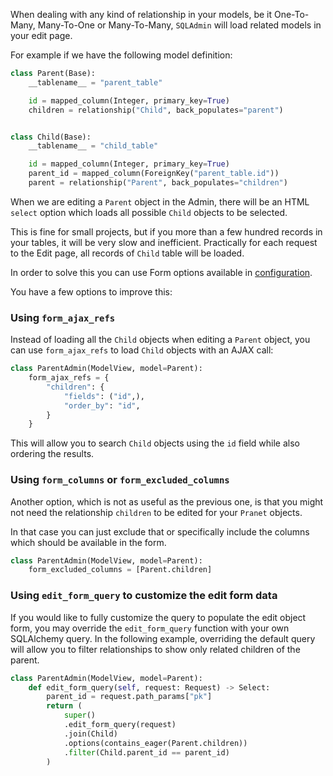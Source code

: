 When dealing with any kind of relationship in your models,
be it One-To-Many, Many-To-One or Many-To-Many,
`SQLAdmin` will load related models in your edit page.

For example if we have the following model definition:

```python
class Parent(Base):
    __tablename__ = "parent_table"

    id = mapped_column(Integer, primary_key=True)
    children = relationship("Child", back_populates="parent")


class Child(Base):
    __tablename__ = "child_table"

    id = mapped_column(Integer, primary_key=True)
    parent_id = mapped_column(ForeignKey("parent_table.id"))
    parent = relationship("Parent", back_populates="children")
```

When we are editing a `Parent` object in the Admin,
there will be an HTML `select` option which loads all possible `Child` objects to be selected.

This is fine for small projects, but if you more than a few hundred records in your tables,
it will be very slow and inefficient.
Practically for each request to the Edit page, all records of `Child` table will be loaded.

In order to solve this you can use Form options available in [configuration](./../configurations.md#form-options).

You have a few options to improve this:

### Using `form_ajax_refs`

Instead of loading all the `Child` objects when editing a `Parent` object,
you can use `form_ajax_refs` to load `Child` objects with an AJAX call:

```py
class ParentAdmin(ModelView, model=Parent):
    form_ajax_refs = {
        "children": {
            "fields": ("id",),
            "order_by": "id",
        }
    }
```

This will allow you to search `Child` objects using the `id` field while also ordering the results.

### Using `form_columns` or `form_excluded_columns`

Another option, which is not as useful as the previous one, is that you might not need
the relationship `children` to be edited for your `Pranet` objects.

In that case you can just exclude that or specifically include the columns
which should be available in the form.

```py
class ParentAdmin(ModelView, model=Parent):
    form_excluded_columns = [Parent.children]
```

### Using `edit_form_query` to customize the edit form data

If you would like to fully customize the query to populate the edit object form, you may override
the `edit_form_query` function with your own SQLAlchemy query. In the following example, overriding
the default query will allow you to filter relationships to show only related children of the parent.

```py
class ParentAdmin(ModelView, model=Parent):
    def edit_form_query(self, request: Request) -> Select:
        parent_id = request.path_params["pk"]
        return (
            super()
            .edit_form_query(request)
            .join(Child)
            .options(contains_eager(Parent.children))
            .filter(Child.parent_id == parent_id)
        )
```

